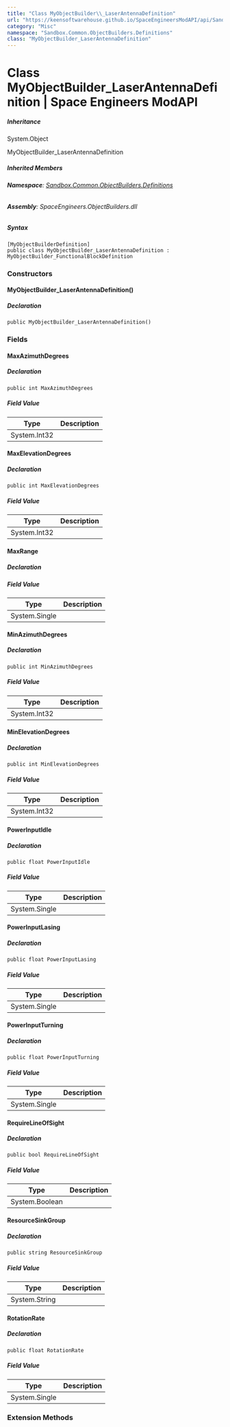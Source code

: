 ```yaml
---
title: "Class MyObjectBuilder\\_LaserAntennaDefinition"
url: "https://keensoftwarehouse.github.io/SpaceEngineersModAPI/api/Sandbox.Common.ObjectBuilders.Definitions.MyObjectBuilder_LaserAntennaDefinition.html"
category: "Misc"
namespace: "Sandbox.Common.ObjectBuilders.Definitions"
class: "MyObjectBuilder_LaserAntennaDefinition"
---
```


# Class MyObjectBuilder\_LaserAntennaDefinition | Space Engineers ModAPI

##### Inheritance

System.Object

MyObjectBuilder\_LaserAntennaDefinition

##### Inherited Members

###### **Namespace**: [Sandbox.Common.ObjectBuilders.Definitions](https://keensoftwarehouse.github.io/SpaceEngineersModAPI/api/Sandbox.Common.ObjectBuilders.Definitions.html)

###### **Assembly**: SpaceEngineers.ObjectBuilders.dll

##### Syntax

```
[MyObjectBuilderDefinition]
public class MyObjectBuilder_LaserAntennaDefinition : MyObjectBuilder_FunctionalBlockDefinition
```

### Constructors

#### MyObjectBuilder\_LaserAntennaDefinition()

##### Declaration

```
public MyObjectBuilder_LaserAntennaDefinition()
```

### Fields

#### MaxAzimuthDegrees

##### Declaration

```
public int MaxAzimuthDegrees
```

##### Field Value

| Type | Description |
| --- | --- |
| System.Int32 |     |

#### MaxElevationDegrees

##### Declaration

```
public int MaxElevationDegrees
```

##### Field Value

| Type | Description |
| --- | --- |
| System.Int32 |     |

#### MaxRange

##### Declaration

##### Field Value

| Type | Description |
| --- | --- |
| System.Single |     |

#### MinAzimuthDegrees

##### Declaration

```
public int MinAzimuthDegrees
```

##### Field Value

| Type | Description |
| --- | --- |
| System.Int32 |     |

#### MinElevationDegrees

##### Declaration

```
public int MinElevationDegrees
```

##### Field Value

| Type | Description |
| --- | --- |
| System.Int32 |     |

#### PowerInputIdle

##### Declaration

```
public float PowerInputIdle
```

##### Field Value

| Type | Description |
| --- | --- |
| System.Single |     |

#### PowerInputLasing

##### Declaration

```
public float PowerInputLasing
```

##### Field Value

| Type | Description |
| --- | --- |
| System.Single |     |

#### PowerInputTurning

##### Declaration

```
public float PowerInputTurning
```

##### Field Value

| Type | Description |
| --- | --- |
| System.Single |     |

#### RequireLineOfSight

##### Declaration

```
public bool RequireLineOfSight
```

##### Field Value

| Type | Description |
| --- | --- |
| System.Boolean |     |

#### ResourceSinkGroup

##### Declaration

```
public string ResourceSinkGroup
```

##### Field Value

| Type | Description |
| --- | --- |
| System.String |     |

#### RotationRate

##### Declaration

```
public float RotationRate
```

##### Field Value

| Type | Description |
| --- | --- |
| System.Single |     |

### Extension Methods